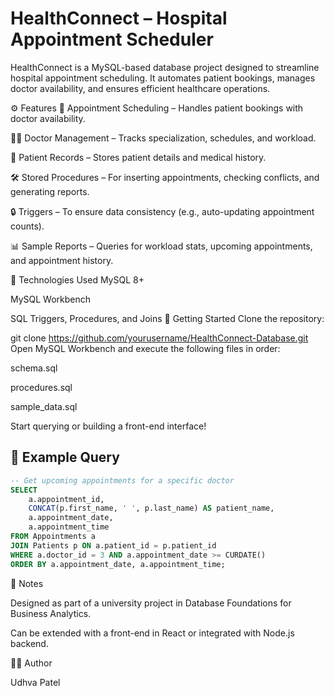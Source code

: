 # HealthConnect – Hospital Appointment Scheduler

HealthConnect is a MySQL-based database project designed to streamline hospital appointment scheduling. It automates patient bookings, manages doctor availability, and ensures efficient healthcare operations.

⚙️ Features
📅 Appointment Scheduling – Handles patient bookings with doctor availability.

👨‍⚕️ Doctor Management – Tracks specialization, schedules, and workload.

🧾 Patient Records – Stores patient details and medical history.

🛠️ Stored Procedures – For inserting appointments, checking conflicts, and generating reports.

🔒 Triggers – To ensure data consistency (e.g., auto-updating appointment counts).

📊 Sample Reports – Queries for workload stats, upcoming appointments, and appointment history.

🧰 Technologies Used
MySQL 8+

MySQL Workbench

SQL Triggers, Procedures, and Joins
🚀 Getting Started
Clone the repository:

git clone https://github.com/yourusername/HealthConnect-Database.git
Open MySQL Workbench and execute the following files in order:

schema.sql

procedures.sql

sample_data.sql

Start querying or building a front-end interface!
## 📝 Example Query

```sql
-- Get upcoming appointments for a specific doctor
SELECT 
    a.appointment_id,
    CONCAT(p.first_name, ' ', p.last_name) AS patient_name,
    a.appointment_date,
    a.appointment_time
FROM Appointments a
JOIN Patients p ON a.patient_id = p.patient_id
WHERE a.doctor_id = 3 AND a.appointment_date >= CURDATE()
ORDER BY a.appointment_date, a.appointment_time;
```

📌 Notes

Designed as part of a university project in Database Foundations for Business Analytics.

Can be extended with a front-end in React or integrated with Node.js backend.

👨‍💻 Author

Udhva Patel
